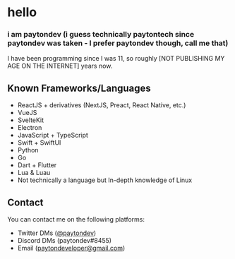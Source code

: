 # hello
### i am paytondev (i guess technically paytontech since paytondev was taken - I prefer paytondev though, call me that)
I have been programming since I was 11, so roughly [NOT PUBLISHING MY AGE ON THE INTERNET] years now.
## Known Frameworks/Languages
- ReactJS + derivatives (NextJS, Preact, React Native, etc.)
- VueJS
- SvelteKit
- Electron
- JavaScript + TypeScript
- Swift + SwiftUI
- Python
- Go
- Dart + Flutter
- Lua & Luau
- Not technically a language but In-depth knowledge of Linux
## Contact
You can contact me on the following platforms:
- Twitter DMs ([@paytondev](https://twitter.com/paytondev))
- Discord DMs (paytondev#8455)
- Email ([paytondeveloper@gmail.com](mailto:paytondeveloper@gmail.com))
